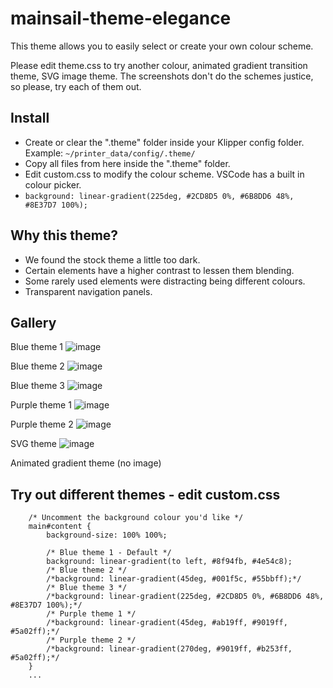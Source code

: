 # mainsail-theme-elegance

This theme allows you to easily select or create your own colour scheme.

Please edit theme.css to try another colour, animated gradient transition theme, SVG image theme. The screenshots don't do the schemes justice, so please, try each of them out.

## Install
- Create or clear the ".theme" folder inside your Klipper config folder. Example: `~/printer_data/config/.theme/`
- Copy all files from here inside the ".theme" folder.
- Edit custom.css to modify the colour scheme. VSCode has a built in colour picker.
- `background: linear-gradient(225deg, #2CD8D5 0%, #6B8DD6 48%, #8E37D7 100%);`

## Why this theme?
- We found the stock theme a little too dark.
- Certain elements have a higher contrast to lessen them blending.
- Some rarely used elements were distracting being different colours.
- Transparent navigation panels.

## Gallery
Blue theme 1
![image](https://user-images.githubusercontent.com/7228980/202162850-c2c43bc3-233b-4435-92c5-0523ff998a50.png)

Blue theme 2
![image](https://user-images.githubusercontent.com/7228980/202162971-c866a8e4-5797-497e-a236-ac7ac05b153c.png)

Blue theme 3
![image](https://user-images.githubusercontent.com/7228980/202165262-900a656f-c9b7-43d6-bf06-7db31cac6e9e.png)

Purple theme 1
![image](https://user-images.githubusercontent.com/7228980/202164065-e4ecbd42-bd02-40c3-af5e-0032f8b41430.png)

Purple theme 2
![image](https://user-images.githubusercontent.com/7228980/202163763-74a6c389-6389-4f68-bff6-e6cdc324474d.png)

SVG theme
![image](https://user-images.githubusercontent.com/7228980/202162454-886846e6-b922-4ea3-b745-868a47537920.png)

Animated gradient theme
(no image)

## Try out different themes - edit custom.css
```
    /* Uncomment the background colour you'd like */
    main#content {
        background-size: 100% 100%;

        /* Blue theme 1 - Default */
        background: linear-gradient(to left, #8f94fb, #4e54c8);
        /* Blue theme 2 */
        /*background: linear-gradient(45deg, #001f5c, #55bbff);*/
        /* Blue theme 3 */
        /*background: linear-gradient(225deg, #2CD8D5 0%, #6B8DD6 48%, #8E37D7 100%);*/
        /* Purple theme 1 */
        /*background: linear-gradient(45deg, #ab19ff, #9019ff, #5a02ff);*/
        /* Purple theme 2 */
        /*background: linear-gradient(270deg, #9019ff, #b253ff, #5a02ff);*/
    }
    ...
 ```
